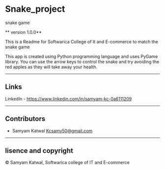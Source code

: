 # Snake_project
snake game

** version 1.0.0**

This is a Readme for Softwarica College of It and E-commerce to match the snake game

This app is created using Python programming language and uses PyGame library.
You can use the arrow keys to control the snake and try avoiding the red apples as they will take away your health. 

---
## Links

LinkedIn - https://www.linkedin.com/in/samyam-kc-0a6111209

---
## Contributors
- Samyam Katwal <Kcsamy50@gmail.com>




---
## lisence and copyright
© Samyam Katwal, Softwarica college of IT and E-commerce
